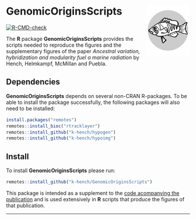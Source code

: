 # GenomicOriginsScripts <img src="man/figures/logo.png" align="right" alt="" width="120" />

<!-- badges: start -->
[![R-CMD-check](https://github.com/k-hench/GenomicOriginsScripts/workflows/R-CMD-check/badge.svg)](https://github.com/k-hench/GenomicOriginsScripts/actions)
<!-- badges: end -->

The **R** package **GenomicOriginsScripts** provides the scripts needed to reproduce the figures and the supplementary figures of the paper *Ancestral variation, hybridization and modularity fuel a marine radiation* by Hench, Helmkampf, McMillan and Puebla.

## Dependencies 

**GenomicOriginsScripts** depends on several non-CRAN R-packages.
To be able to install the package successfully, the following packages will also need to be installed:

```r
install.packages("remotes")
remotes::install_bioc("rtracklayer")
remotes::install_github("k-hench/hypogen")
remotes::install_github("k-hench/hypoimg")
```

## Install

To install **GenomicOriginsScripts** please run:

```r
remotes::install_github("k-hench/GenomicOriginsScripts")
```

This package is intended as a supplement to the [code acompanying the publication](https://k-hench.github.io/chapter2/) and is used extensively in **R** scripts that produce the figures of that publication.

---
